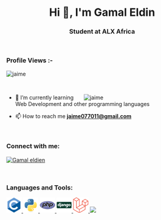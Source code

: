 <h1 align="center">Hi 👋, I'm Gamal Eldin</h1>
<h3 align="center">Student at ALX Africa</h3>

<br>

<p align="right"> <h3>Profile Views :-</h3> <img  src="https://komarev.com/ghpvc/?username=Jaime077011&label=Profile%20views&color=0e75b6&style=flat"
    alt="jaime" /> 
  </p>

<br>

<p><img align="right" style="width:300px; hieght:300px;" src="https://user-images.githubusercontent.com/101170188/228897915-ac8b7ac7-fbe0-45f8-9ec3-62b24c8a56e0.gif" alt="jaime" /></p>


- 🌱 I’m currently learning Web Development and other programming languages

- 📫 How to reach me **jaime077011@gmail.com**

<br>

<h3 align="left">Connect with me:</h3>
<p align="left">
  <a href="https://www.linkedin.com/in/gamal-eldien-gamal-07813b208/" target="blank"><img align="center"
      src="https://raw.githubusercontent.com/rahuldkjain/github-profile-readme-generator/master/src/images/icons/Social/linked-in-alt.svg"
      alt="Gamal eldien" height="30" width="40" /></a>
</p>

<br>

<h3 align="left">Languages and Tools:</h3>
<p align="left">  
    <a href="https://www.cprogramming.com/" target="_blank"
    rel="noreferrer"> <img src="https://raw.githubusercontent.com/devicons/devicon/master/icons/c/c-original.svg"
     alt="c" width="40" height="40" /> </a><a href="https://www.python.org" target="_blank" rel="noreferrer"> <img
      src="https://raw.githubusercontent.com/devicons/devicon/master/icons/python/python-original.svg" alt="python"
      width="40" height="40" /> </a><a href="https://www.php.net" target="_blank" rel="noreferrer"> <img
      src="https://raw.githubusercontent.com/devicons/devicon/master/icons/php/php-original.svg" alt="python"
      width="40" height="40" /> </a><a href="https://www.djangoproject.com" target="_blank" rel="noreferrer"> <img
      src="https://raw.githubusercontent.com/devicons/devicon/master/icons/django/django-original.svg" alt="python"
      width="40" height="40" /> </a><a href="https://www.laravel.com" target="_blank" rel="noreferrer"> <img
      src="https://raw.githubusercontent.com/devicons/devicon/master/icons/laravel/laravel-original.svg" alt="python"
      width="40" height="40" /> </a>
            <img src="https://cdn.jsdelivr.net/gh/devicons/devicon/icons/laravel/laravel-plain-wordmark.svg" />
          


    

